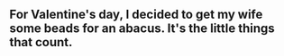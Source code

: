 ## For Valentine's day, I decided to get my wife some beads for an abacus.  It's the little things that count.